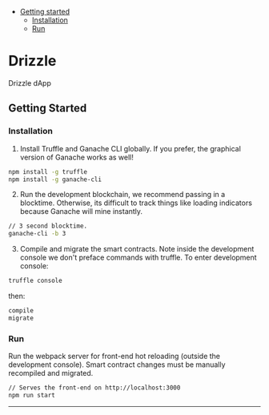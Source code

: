 - [Getting started](#getting-started)
  * [Installation](#installation)
  * [Run](#run)

# Drizzle
Drizzle dApp
<!-- toc -->

## Getting Started

### Installation
1. Install Truffle and Ganache CLI globally. If you prefer, the graphical version of Ganache works as well!

```bash
npm install -g truffle
npm install -g ganache-cli
```

2. Run the development blockchain, we recommend passing in a blocktime. Otherwise, its difficult to track things like loading indicators because Ganache will mine instantly.

```bash
// 3 second blocktime.
ganache-cli -b 3
```

3. Compile and migrate the smart contracts. Note inside the development console we don't preface commands with truffle.
To enter development console:
```bash
truffle console
```

then:
```bash
compile
migrate
```

### Run
Run the webpack server for front-end hot reloading (outside the development console). Smart contract changes must be manually recompiled and migrated.

```bash
// Serves the front-end on http://localhost:3000
npm run start
```

----
